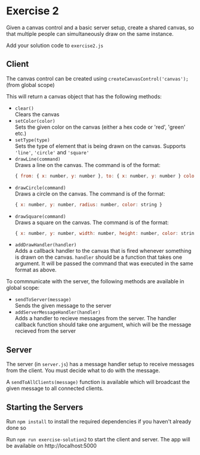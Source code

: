# Exercise 2

Given a canvas control and a basic server setup, create a shared canvas, so that multiple people can simultaneously draw on the same instance.

Add your solution code to `exercise2.js`

## Client

The canvas control can be created using `createCanvasControl('canvas');` (from global scope)

This will return a canvas object that has the following methods:

- `clear()`  
  Clears the canvas
- `setColor(color)`  
  Sets the given color on the canvas (either a hex code or 'red', 'green' etc.)
- `setType(type)`  
  Sets the type of element that is being drawn on the canvas. Supports `'line'`, `'circle'` and `'square'`
- `drawLine(command)`  
  Draws a line on the canvas. The command is of the format:
  ```javascript
  { from: { x: number, y: number }, to: { x: number, y: number } color: string }
  ```
- `drawCircle(command)`  
  Draws a circle on the canvas. The command is of the format:
  ```javascript
  { x: number, y: number, radius: number, color: string }
  ```
- `drawSquare(command)`  
  Draws a square on the canvas. The command is of the format:
  ```javascript
  { x: number, y: number, width: number, height: number, color: string }
  ```
- `addDrawHandler(handler)`  
  Adds a callback handler to the canvas that is fired whenever something is drawn on the canvas. `handler` should be a function that takes one argument. It will be passed the command that was executed in the same format as above.

To commnunicate with the server, the following methods are available in global scope:

- `sendToServer(message)`  
  Sends the given message to the server
- `addServerMessageHandler(handler)`  
  Adds a handler to recieve messages from the server. The handler callback function should take one argument, which will be the message recieved from the server

## Server

The server (in `server.js`) has a message handler setup to receive messages from the client. You must decide what to do with the message.

A `sendToAllClients(message)` function is available which will broadcast the given message to all connected clients.

## Starting the Servers

Run `npm install` to install the required dependencies if you haven't already done so

Run `npm run exercise-solution2` to start the client and server. The app will be available on http://localhost:5000
